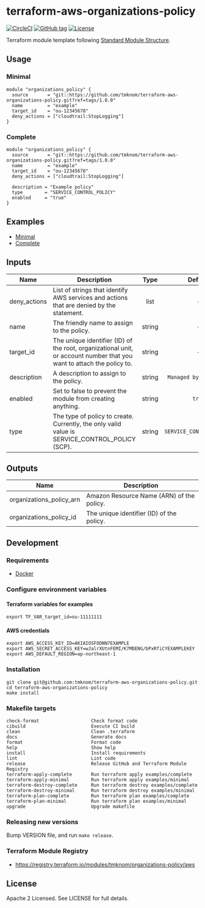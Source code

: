# terraform-aws-organizations-policy

[![CircleCI](https://circleci.com/gh/tmknom/terraform-aws-organizations-policy.svg?style=svg)](https://circleci.com/gh/tmknom/terraform-aws-organizations-policy)
[![GitHub tag](https://img.shields.io/github/tag/tmknom/terraform-aws-organizations-policy.svg)](https://registry.terraform.io/modules/tmknom/organizations-policy/aws)
[![License](https://img.shields.io/github/license/tmknom/terraform-aws-organizations-policy.svg)](https://opensource.org/licenses/Apache-2.0)

Terraform module template following [Standard Module Structure](https://www.terraform.io/docs/modules/create.html#standard-module-structure).

## Usage

### Minimal

```hcl
module "organizations_policy" {
  source       = "git::https://github.com/tmknom/terraform-aws-organizations-policy.git?ref=tags/1.0.0"
  name         = "example"
  target_id    = "ou-12345678"
  deny_actions = ["cloudtrail:StopLogging"]
}
```

### Complete

```hcl
module "organizations_policy" {
  source       = "git::https://github.com/tmknom/terraform-aws-organizations-policy.git?ref=tags/1.0.0"
  name         = "example"
  target_id    = "ou-12345678"
  deny_actions = ["cloudtrail:StopLogging"]

  description = "Example policy"
  type        = "SERVICE_CONTROL_POLICY"
  enabled     = "true"
}
```

## Examples

- [Minimal](https://github.com/tmknom/terraform-aws-organizations-policy/tree/master/examples/minimal)
- [Complete](https://github.com/tmknom/terraform-aws-organizations-policy/tree/master/examples/complete)

## Inputs

| Name         | Description                                                                                                           |  Type  |         Default          | Required |
| ------------ | --------------------------------------------------------------------------------------------------------------------- | :----: | :----------------------: | :------: |
| deny_actions | List of strings that identify AWS services and actions that are denied by the statement.                              |  list  |            -             |   yes    |
| name         | The friendly name to assign to the policy.                                                                            | string |            -             |   yes    |
| target_id    | The unique identifier (ID) of the root, organizational unit, or account number that you want to attach the policy to. | string |            -             |   yes    |
| description  | A description to assign to the policy.                                                                                | string |  `Managed by Terraform`  |    no    |
| enabled      | Set to false to prevent the module from creating anything.                                                            | string |          `true`          |    no    |
| type         | The type of policy to create. Currently, the only valid value is SERVICE_CONTROL_POLICY (SCP).                        | string | `SERVICE_CONTROL_POLICY` |    no    |

## Outputs

| Name                     | Description                               |
| ------------------------ | ----------------------------------------- |
| organizations_policy_arn | Amazon Resource Name (ARN) of the policy. |
| organizations_policy_id  | The unique identifier (ID) of the policy. |

## Development

### Requirements

- [Docker](https://www.docker.com/)

### Configure environment variables

#### Terraform variables for examples

```shell
export TF_VAR_target_id=ou-11111111
```

#### AWS credentials

```shell
export AWS_ACCESS_KEY_ID=AKIAIOSFODNN7EXAMPLE
export AWS_SECRET_ACCESS_KEY=wJalrXUtnFEMI/K7MDENG/bPxRfiCYEXAMPLEKEY
export AWS_DEFAULT_REGION=ap-northeast-1
```

### Installation

```shell
git clone git@github.com:tmknom/terraform-aws-organizations-policy.git
cd terraform-aws-organizations-policy
make install
```

### Makefile targets

```text
check-format                   Check format code
cibuild                        Execute CI build
clean                          Clean .terraform
docs                           Generate docs
format                         Format code
help                           Show help
install                        Install requirements
lint                           Lint code
release                        Release GitHub and Terraform Module Registry
terraform-apply-complete       Run terraform apply examples/complete
terraform-apply-minimal        Run terraform apply examples/minimal
terraform-destroy-complete     Run terraform destroy examples/complete
terraform-destroy-minimal      Run terraform destroy examples/minimal
terraform-plan-complete        Run terraform plan examples/complete
terraform-plan-minimal         Run terraform plan examples/minimal
upgrade                        Upgrade makefile
```

### Releasing new versions

Bump VERSION file, and run `make release`.

### Terraform Module Registry

- <https://registry.terraform.io/modules/tmknom/organizations-policy/aws>

## License

Apache 2 Licensed. See LICENSE for full details.

